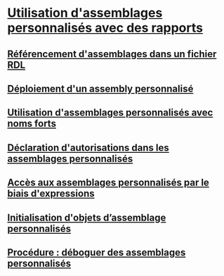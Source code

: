 # [Utilisation d'assemblages personnalisés avec des rapports](using-custom-assemblies-with-reports.md)
## [Référencement d'assemblages dans un fichier RDL](referencing-assemblies-in-an-rdl-file.md)
## [Déploiement d'un assembly personnalisé](deploying-a-custom-assembly.md)
## [Utilisation d'assemblages personnalisés avec noms forts](using-strong-named-custom-assemblies.md)
## [Déclaration d'autorisations dans les assemblages personnalisés](asserting-permissions-in-custom-assemblies.md)
## [Accès aux assemblages personnalisés par le biais d'expressions](accessing-custom-assemblies-through-expressions.md)
## [Initialisation d'objets d’assemblage personnalisés](initializing-custom-assembly-objects.md)
## [Procédure : déboguer des assemblages personnalisés](how-to-debug-custom-assemblies.md)
